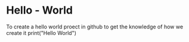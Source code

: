 # Hello - World
To create a hello world proect in github to get the knowledge of how we create it
print("Hello World")
